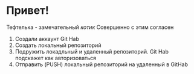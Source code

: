 # Привет!

Тефтелька - замечательный *котик*
Совершенно с этим согласен

1. Создали аккаунт Git Hab
2. Создать локальный репозиторий
3. Подружить локадльный и удаленный репозиторий. Git Hab подскажет как авторизоваться
4. Отправить (PUSH) локальный репозиторий на удаленный в GitHab